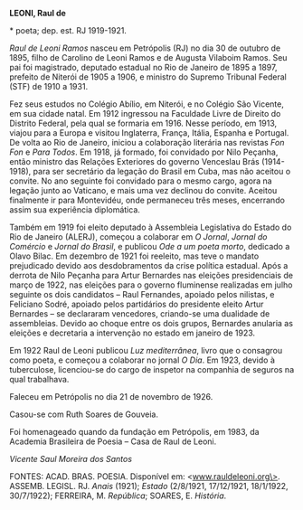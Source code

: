 **LEONI, Raul de**

\* poeta; dep. est. RJ 1919-1921.

*Raul de Leoni Ramos* nasceu em Petrópolis (RJ) no dia 30 de outubro de
1895, filho de Carolino de Leoni Ramos e de Augusta Vilaboim Ramos. Seu
pai foi magistrado, deputado estadual no Rio de Janeiro de 1895 a 1897,
prefeito de Niterói de 1905 a 1906, e ministro do Supremo Tribunal
Federal (STF) de 1910 a 1931.

Fez seus estudos no Colégio Abílio, em Niterói, e no Colégio São
Vicente, em sua cidade natal. Em 1912 ingressou na Faculdade Livre de
Direito do Distrito Federal, pela qual se formaria em 1916. Nesse
período, em 1913, viajou para a Europa e visitou Inglaterra, França,
Itália, Espanha e Portugal. De volta ao Rio de Janeiro, iniciou a
colaboração literária nas revistas *Fon Fon* e *Para Todos*. Em 1918, já
formado, foi convidado por Nilo Peçanha, então ministro das Relações
Exteriores do governo Venceslau Brás (1914-1918), para ser secretário da
legação do Brasil em Cuba, mas não aceitou o convite. No ano seguinte
foi convidado para o mesmo cargo, agora na legação junto ao Vaticano, e
mais uma vez declinou do convite. Aceitou finalmente ir para Montevidéu,
onde permaneceu três meses, encerrando assim sua experiência
diplomática.

Também em 1919 foi eleito deputado à Assembleia Legislativa do Estado do
Rio de Janeiro (ALERJ), começou a colaborar em *O Jornal*, *Jornal do
Comércio* e *Jornal do Brasil*, e publicou *Ode a um poeta morto*,
dedicado a Olavo Bilac. Em dezembro de 1921 foi reeleito, mas teve o
mandato prejudicado devido aos desdobramentos da crise política
estadual. Após a derrota de Nilo Peçanha para Artur Bernardes nas
eleições presidenciais de março de 1922, nas eleições para o governo
fluminense realizadas em julho seguinte os dois candidatos – Raul
Fernandes, apoiado pelos nilistas, e Feliciano Sodré, apoiado pelos
partidários do presidente eleito Artur Bernardes – se declararam
vencedores, criando-se uma dualidade de assembleias. Devido ao choque
entre os dois grupos, Bernardes anularia as eleições e decretaria a
intervenção no estado em janeiro de 1923.

Em 1922 Raul de Leoni publicou *Luz mediterrânea*, livro que o consagrou
como poeta, e começou a colaborar no jornal *O Dia*. Em 1923, devido à
tuberculose, licenciou-se do cargo de inspetor na companhia de seguros
na qual trabalhava.

Faleceu em Petrópolis no dia 21 de novembro de 1926.

Casou-se com Ruth Soares de Gouveia.

Foi homenageado quando da fundação em Petrópolis, em 1983, da Academia
Brasileira de Poesia – Casa de Raul de Leoni.

*Vicente Saul Moreira dos Santos*

FONTES: ACAD. BRAS. POESIA. Disponível em: \<www.rauldeleoni.org\>.
ASSEMB. LEGISL. RJ. *Anais* (1921); *Estado* (2/8/1921, 17/12/1921,
18/1/1922, 30/7/1922); FERREIRA, M. *República*; SOARES, E. *História*.
